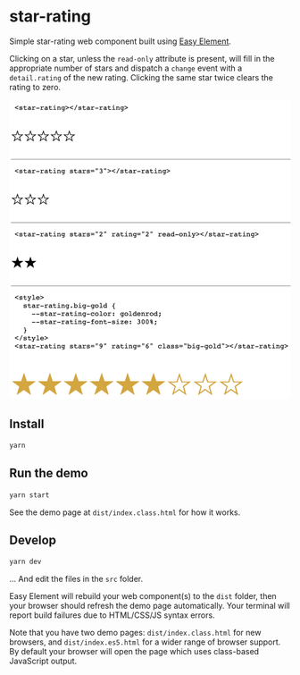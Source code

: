 # star-rating

Simple star-rating web component built using [Easy Element](https://www.npmjs.com/package/easy-element).

Clicking on a star, unless the `read-only` attribute is present, will fill in the appropriate number of stars and dispatch a `change` event with a `detail.rating` of the new rating. Clicking the same star twice clears the rating to zero.



![demo screenshot](https://raw.githubusercontent.com/Pilatch/star-rating/master/readme-stuff/demo-screenshot.png)

## Install

```bash
yarn
```

## Run the demo

```bash
yarn start
```

See the demo page at `dist/index.class.html` for how it works.

## Develop

```bash
yarn dev
```

... And edit the files in the `src` folder.

Easy Element will rebuild your web component(s) to the `dist` folder, then your browser should refresh the demo page automatically. Your terminal will report build failures due to HTML/CSS/JS syntax errors.

Note that you have two demo pages: `dist/index.class.html` for new browsers, and `dist/index.es5.html` for a wider range of browser support. By default your browser will open the page which uses class-based JavaScript output.
